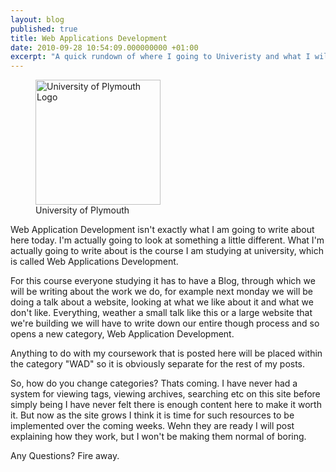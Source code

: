 ```yaml
---
layout: blog
published: true
title: Web Applications Development
date: 2010-09-28 10:54:09.000000000 +01:00
excerpt: "A quick rundown of where I going to Univeristy and what I will be studying"
---
```



<figure>
	<img src="/wp-content/uploads/2010/09/Z43_459_UoP_colour_logo-300x300.jpg" alt="University of Plymouth Logo" title="University of Plymouth Logo" width="200" height="200" class="size-medium wp-image-319" />
	<figcaption>University of Plymouth</figcaption>
</figure>

Web Application Development isn't exactly what I am going to write about here today.  I'm actually going to look at something a little different.  What I'm actually going to write about is the course I am studying at university, which is called Web Applications Development.  

For this course everyone studying it has to have a Blog, through which we will be writing about the work we do, for example next monday we will be doing a talk about a website, looking at what we like about it and what we don't like.  Everything, weather a small talk like this or a large website that we're building we will have to write down our entire though process and so opens a new category, Web Application Development. 

Anything to do with my coursework that is posted here will be placed within the category "WAD" so it is obviously separate for the rest of my posts.  

So, how do you change categories?  Thats coming.  I have never had a system for viewing tags, viewing archives, searching etc on this site before simply being I have never felt there is enough content here to make it worth it.  But now as the site grows I think it is time for such resources to be implemented over the coming weeks.  Wehn they are ready I will post explaining how they work, but I won't be making them normal of boring.  

Any Questions?  Fire away.  
